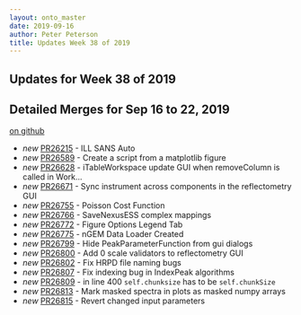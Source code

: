 ```yaml
---
layout: onto_master
date: 2019-09-16
author: Peter Peterson
title: Updates Week 38 of 2019
---
```

Updates for Week 38 of 2019
---------------------------

Detailed Merges for Sep 16 to 22, 2019
--------------------------------------
[on github](https://github.com/mantidproject/mantid/pulls?q=is%3Apr+merged%3A2019-09-17..2019-09-22)

* *new* [PR26215](https://github.com/mantidproject/mantid/pull/26215) - ILL SANS Auto
* *new* [PR26589](https://github.com/mantidproject/mantid/pull/26589) - Create a script from a matplotlib figure
* *new* [PR26628](https://github.com/mantidproject/mantid/pull/26628) - iTableWorkspace update GUI when removeColumn is called in Work…
* *new* [PR26671](https://github.com/mantidproject/mantid/pull/26671) - Sync instrument across components in the reflectometry GUI
* *new* [PR26755](https://github.com/mantidproject/mantid/pull/26755) - Poisson Cost Function
* *new* [PR26766](https://github.com/mantidproject/mantid/pull/26766) - SaveNexusESS complex mappings
* *new* [PR26772](https://github.com/mantidproject/mantid/pull/26772) - Figure Options Legend Tab
* *new* [PR26775](https://github.com/mantidproject/mantid/pull/26775) - nGEM Data Loader Created
* *new* [PR26799](https://github.com/mantidproject/mantid/pull/26799) - Hide PeakParameterFunction from gui dialogs
* *new* [PR26800](https://github.com/mantidproject/mantid/pull/26800) - Add 0 scale validators to reflectometry GUI
* *new* [PR26802](https://github.com/mantidproject/mantid/pull/26802) - Fix HRPD file naming bugs
* *new* [PR26807](https://github.com/mantidproject/mantid/pull/26807) - Fix indexing bug in IndexPeak algorithms
* *new* [PR26809](https://github.com/mantidproject/mantid/pull/26809) - in line 400 `self.chunksize` has to be `self.chunkSize`
* *new* [PR26813](https://github.com/mantidproject/mantid/pull/26813) - Mark masked spectra in plots as masked numpy arrays
* *new* [PR26815](https://github.com/mantidproject/mantid/pull/26815) - Revert changed input parameters
